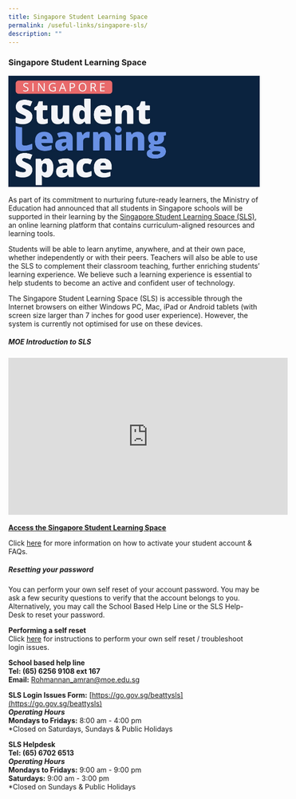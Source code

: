 ```yaml
---
title: Singapore Student Learning Space
permalink: /useful-links/singapore-sls/
description: ""
---
```

### **Singapore Student Learning Space**

![](/images/SLS_new.jpg)

As part of its commitment to nurturing future-ready learners, the Ministry of Education had announced that all students in Singapore schools will be supported in their learning by the [Singapore Student Learning Space (SLS)](https://vle.learning.moe.edu.sg/login), an online learning platform that contains curriculum-aligned resources and learning tools.

Students will be able to learn anytime, anywhere, and at their own pace, whether independently or with their peers. Teachers will also be able to use the SLS to complement their classroom teaching, further enriching students’ learning experience. We believe such a learning experience is essential to help students to become an active and confident user of technology.  
  
The Singapore Student Learning Space (SLS) is accessible through the Internet browsers on either Windows PC, Mac, iPad or Android tablets (with screen size larger than 7 inches for good user experience). However, the system is currently not optimised for use on these devices.

##### **MOE Introduction to SLS**

<iframe width="560" height="315" src="https://www.youtube.com/embed/F0FTP2FveSg" title="Singapore School Learning Space (SLS)" frameborder="0" allow="accelerometer; autoplay; clipboard-write; encrypted-media; gyroscope; picture-in-picture" allowfullscreen></iframe>

**[Access the Singapore Student Learning Space](https://vle.learning.moe.edu.sg/login)**

Click [here](/files/SLS_Instruction%20for%20students%20&%20FAQs.pdf) for more information on how to activate your student account & FAQs.

##### **Resetting your password**
You can perform your own self reset of your account password. You may be ask a few security questions to verify that the account belongs to you. Alternatively, you may call the School Based Help Line or the SLS Help-Desk to reset your password.

**Performing a self reset**<br>
Click [here](https://docs.learning.moe.edu.sg/sls-user-guide/vle/logintroubleshooting/LoginTroubleshooting/SchoolBasedHelpline.html) for instructions to perform your own self reset / troubleshoot login issues.

**School based help line**  <br>
**Tel: (65) 6256 9108 ext 167**  <br>
**Email:** [Rohmannan\_amran@moe.edu.sg](mailto:Rohmannan_amran@moe.edu.sg)

**SLS Login Issues Form:** [https://go.gov.sg/beattysls](https://go.gov.sg/beattysls)  <br>
**_Operating Hours_**   <br>
**Mondays to Fridays:** 8:00 am - 4:00 pm  <br>
\*Closed on Saturdays, Sundays & Public Holidays

  

**SLS Helpdesk**<br>
**Tel: (65) 6702 6513**<br>
**_Operating Hours_** <br>
**Mondays to Fridays:** 9:00 am - 9:00 pm<br>
**Saturdays:** 9:00 am - 3:00 pm<br>
\*Closed on Sundays & Public Holidays